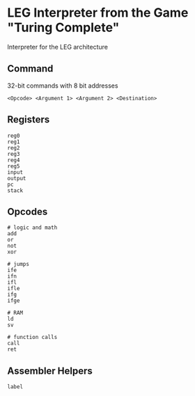 # LEG Interpreter from the Game "Turing Complete"

Interpreter for the LEG architecture

## Command

32-bit commands with 8 bit addresses
```
<Opcode> <Argument 1> <Argument 2> <Destination>
```

## Registers

```
reg0
reg1
reg2
reg3
reg4
reg5
input
output
pc
stack
```

## Opcodes

```
# logic and math
add
or
not
xor

# jumps
ife
ifn
ifl
ifle
ifg
ifge

# RAM
ld
sv

# function calls
call
ret
```

## Assembler Helpers

```
label
```